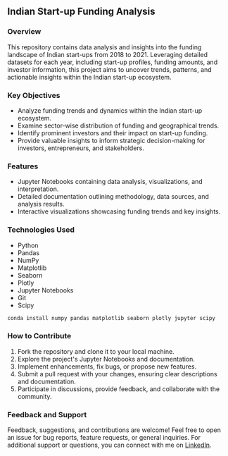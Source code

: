 ## Indian Start-up Funding Analysis

### Overview
This repository contains data analysis and insights into the funding landscape of Indian start-ups from 2018 to 2021. Leveraging detailed datasets for each year, including start-up profiles, funding amounts, and investor information, this project aims to uncover trends, patterns, and actionable insights within the Indian start-up ecosystem.

### Key Objectives
- Analyze funding trends and dynamics within the Indian start-up ecosystem.
- Examine sector-wise distribution of funding and geographical trends.
- Identify prominent investors and their impact on start-up funding.
- Provide valuable insights to inform strategic decision-making for investors, entrepreneurs, and stakeholders.

### Features
- Jupyter Notebooks containing data analysis, visualizations, and interpretation.
- Detailed documentation outlining methodology, data sources, and analysis results.
- Interactive visualizations showcasing funding trends and key insights.

### Technologies Used
- Python
- Pandas
- NumPy
- Matplotlib
- Seaborn
- Plotly
- Jupyter Notebooks
- Git
- Scipy

```bash
conda install numpy pandas matplotlib seaborn plotly jupyter scipy 
```

### How to Contribute
1. Fork the repository and clone it to your local machine.
2. Explore the project's Jupyter Notebooks and documentation.
3. Implement enhancements, fix bugs, or propose new features.
4. Submit a pull request with your changes, ensuring clear descriptions and documentation.
5. Participate in discussions, provide feedback, and collaborate with the community.

### Feedback and Support
Feedback, suggestions, and contributions are welcome! Feel free to open an issue for bug reports, feature requests, or general inquiries. For additional support or questions, you can connect with me on [LinkedIn](https://www.linkedin.com/in/dr-gabriel-okundaye).
